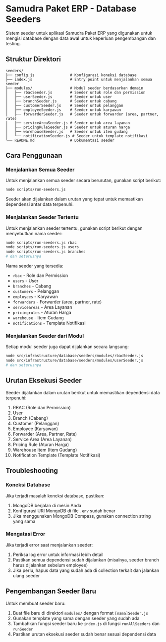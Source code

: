 # Samudra Paket ERP - Database Seeders

Sistem seeder untuk aplikasi Samudra Paket ERP yang digunakan untuk mengisi database dengan data awal untuk keperluan pengembangan dan testing.

## Struktur Direktori

```
seeders/
├── config.js                # Konfigurasi koneksi database
├── index.js                 # Entry point untuk menjalankan semua seeder
├── modules/                 # Modul seeder berdasarkan domain
│   ├── rbacSeeder.js        # Seeder untuk role dan permission
│   ├── userSeeder.js        # Seeder untuk user
│   ├── branchSeeder.js      # Seeder untuk cabang
│   ├── customerSeeder.js    # Seeder untuk pelanggan
│   ├── employeeSeeder.js    # Seeder untuk karyawan
│   ├── forwarderSeeder.js   # Seeder untuk forwarder (area, partner, rate)
│   ├── serviceAreaSeeder.js # Seeder untuk area layanan
│   ├── pricingRuleSeeder.js # Seeder untuk aturan harga
│   ├── warehouseSeeder.js   # Seeder untuk item gudang
│   └── notificationSeeder.js # Seeder untuk template notifikasi
└── README.md                # Dokumentasi seeder
```

## Cara Penggunaan

### Menjalankan Semua Seeder

Untuk menjalankan semua seeder secara berurutan, gunakan script berikut:

```bash
node scripts/run-seeders.js
```

Seeder akan dijalankan dalam urutan yang tepat untuk memastikan dependensi antar data terpenuhi.

### Menjalankan Seeder Tertentu

Untuk menjalankan seeder tertentu, gunakan script berikut dengan menyebutkan nama seeder:

```bash
node scripts/run-seeders.js rbac
node scripts/run-seeders.js users
node scripts/run-seeders.js branches
# dan seterusnya
```

Nama seeder yang tersedia:
- `rbac` - Role dan Permission
- `users` - User
- `branches` - Cabang
- `customers` - Pelanggan
- `employees` - Karyawan
- `forwarders` - Forwarder (area, partner, rate)
- `serviceareas` - Area Layanan
- `pricingrules` - Aturan Harga
- `warehouse` - Item Gudang
- `notifications` - Template Notifikasi

### Menjalankan Seeder dari Modul

Setiap modul seeder juga dapat dijalankan secara langsung:

```bash
node src/infrastructure/database/seeders/modules/rbacSeeder.js
node src/infrastructure/database/seeders/modules/userSeeder.js
# dan seterusnya
```

## Urutan Eksekusi Seeder

Seeder dijalankan dalam urutan berikut untuk memastikan dependensi data terpenuhi:

1. RBAC (Role dan Permission)
2. User
3. Branch (Cabang)
4. Customer (Pelanggan)
5. Employee (Karyawan)
6. Forwarder (Area, Partner, Rate)
7. Service Area (Area Layanan)
8. Pricing Rule (Aturan Harga)
9. Warehouse Item (Item Gudang)
10. Notification Template (Template Notifikasi)

## Troubleshooting

### Koneksi Database

Jika terjadi masalah koneksi database, pastikan:
1. MongoDB berjalan di mesin Anda
2. Konfigurasi URI MongoDB di file `.env` sudah benar
3. Jika menggunakan MongoDB Compass, gunakan connection string yang sama

### Mengatasi Error

Jika terjadi error saat menjalankan seeder:
1. Periksa log error untuk informasi lebih detail
2. Pastikan semua dependensi sudah dijalankan (misalnya, seeder branch harus dijalankan sebelum employee)
3. Jika perlu, hapus data yang sudah ada di collection terkait dan jalankan ulang seeder

## Pengembangan Seeder Baru

Untuk membuat seeder baru:
1. Buat file baru di direktori `modules/` dengan format `[nama]Seeder.js`
2. Gunakan template yang sama dengan seeder yang sudah ada
3. Tambahkan fungsi seeder baru ke `index.js` di fungsi `runAllSeeders` dan `runSeeder`
4. Pastikan urutan eksekusi seeder sudah benar sesuai dependensi data
